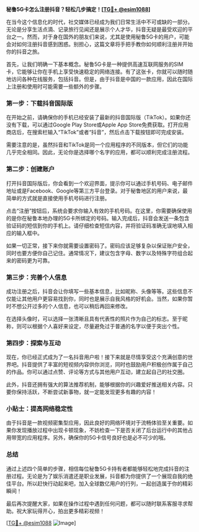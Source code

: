 **秘鲁5G卡怎么注册抖音？轻松几步搞定！[[TG💪+ @esim1088](https://t.me/s/esim1088)]**

在当今这个信息化的时代，社交媒体已经成为我们日常生活中不可或缺的一部分。无论是分享生活点滴、记录旅行见闻还是展示个人才华，抖音无疑是最受欢迎的平台之一。然而，对于身在国外的朋友们来说，尤其是使用秘鲁5G卡的用户，可能会对如何注册抖音感到困惑。别担心，这篇文章将手把手教你如何顺利注册并开始你的抖音之旅。

首先，让我们明确一下基本概念。秘鲁5G卡是一种提供高速互联网服务的SIM卡，它能够让你在手机上享受快速稳定的网络连接。有了这张卡，你就可以随时随地访问各种在线服务，包括抖音。但是，由于抖音是中国的一款应用，因此在国际上注册和使用时可能需要一些额外的步骤。

### **第一步：下载抖音国际版**

在开始之前，请确保你的手机已经安装了最新的抖音国际版（TikTok）。如果你还没有下载，可以通过Google Play Store或Apple App Store免费获取。打开应用商店后，在搜索栏输入“TikTok”或者“抖音”，然后点击下载按钮即可完成安装。

需要注意的是，虽然抖音和TikTok是同一个应用程序的不同版本，但它们的功能几乎完全相同。因此，无论你是选择哪个名字的应用，都可以顺利完成注册流程。

### **第二步：创建账户**

打开抖音国际版后，你会看到一个欢迎界面，提示你可以通过手机号码、电子邮件地址或是Facebook、Google等第三方平台登录。对于秘鲁地区的用户来说，最简单的方式就是直接使用手机号码进行注册。

点击“注册”按钮后，系统会要求你输入有效的手机号码。在这里，你需要确保使用的是你在秘鲁本地办理的5G卡所绑定的号码。输入完成后，抖音会发送一条包含验证码的短信到你的手机上。请仔细检查短信内容，并将验证码准确无误地填入相应的输入框中。

如果一切正常，接下来你就需要设置密码了。密码应该足够复杂以保证账户安全，同时也要方便你自己记住。通常情况下，建议包含字母、数字以及特殊字符组合起来的密码更为可靠。

### **第三步：完善个人信息**

成功注册之后，抖音会让你填写一些基本信息，比如昵称、头像等等。这些信息不仅能让其他用户更容易找到你，同时也是展示自我风格的好机会。当然，如果你暂时不想公开过多的个人信息，也可以稍后再回来修改。

在选择头像时，可以选择一张清晰且具有代表性的照片作为自己的标志。至于昵称，则可以根据个人喜好来设定，尽量避免过于普通的名字以便于突出个性。

### **第四步：探索与互动**

现在，你已经正式成为了一名抖音用户啦！接下来就是尽情享受这个充满创意的世界吧。抖音提供了丰富的短视频内容供你浏览，同时也鼓励用户积极创作属于自己的作品。你可以通过点赞、评论等方式与其他用户互动，建立起自己的社交圈。

此外，抖音还拥有强大的算法推荐机制，能够根据你的兴趣爱好推送相关内容。只要你保持活跃，不断尝试新事物，就一定能发现更多有趣的内容！

### **小贴士：提高网络稳定性**

由于抖音是一款视频密集型应用，因此良好的网络环境对于流畅体验至关重要。如果你发现播放过程中出现卡顿现象，不妨检查一下是否关闭了后台运行中的其他占用带宽的应用程序。另外，确保你的5G卡信号良好也是必不可少的哦。

### **总结**

通过上述四个简单的步骤，相信每位秘鲁5G卡持有者都能够轻松地完成抖音的注册过程。无论是为了娱乐消遣还是职业发展，抖音都为你提供了一个展现自我的绝佳平台。所以赶快行动起来吧，加入全球数亿用户的行列，一起创造属于你的精彩瞬间！

最后再次提醒大家，如果在操作过程中遇到任何问题，都可以随时联系客服寻求帮助。祝大家玩得开心，拍出更多精彩视频！

[[TG💪+ @esim1088](https://t.me/s/esim1088) ![Image](https://i.postimg.cc/4NQfJmqS/Snipaste-2025-05-13-00-14-12.png)]